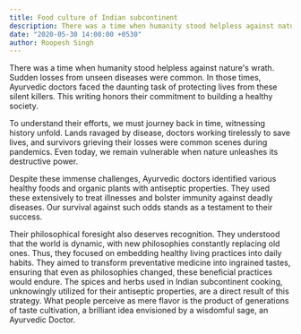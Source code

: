 ```yaml
---
title: Food culture of Indian subcontinent
description: There was a time when humanity stood helpless against nature's wrath. Sudden losses from unseen diseases were common. In those times, Ayurvedic doctors faced the daunting task of protecting lives from these silent killers. This writing honors their commitment to building a healthy society.
date: "2020-05-30 14:00:00 +0530"
author: Roopesh Singh
---
```

There was a time when humanity stood helpless against nature's wrath. Sudden losses from unseen diseases were common. In those times, Ayurvedic doctors faced the daunting task of protecting lives from these silent killers. This writing honors their commitment to building a healthy society.

To understand their efforts, we must journey back in time, witnessing history unfold. Lands ravaged by disease, doctors working tirelessly to save lives, and survivors grieving their losses were common scenes during pandemics. Even today, we remain vulnerable when nature unleashes its destructive power.

Despite these immense challenges, Ayurvedic doctors identified various healthy foods and organic plants with antiseptic properties. They used these extensively to treat illnesses and bolster immunity against deadly diseases. Our survival against such odds stands as a testament to their success.

Their philosophical foresight also deserves recognition. They understood that the world is dynamic, with new philosophies constantly replacing old ones. Thus, they focused on embedding healthy living practices into daily habits. They aimed to transform preventative medicine into ingrained tastes, ensuring that even as philosophies changed, these beneficial practices would endure. The spices and herbs used in Indian subcontinent cooking, unknowingly utilized for their antiseptic properties, are a direct result of this strategy. What people perceive as mere flavor is the product of generations of taste cultivation, a brilliant idea envisioned by a wisdomful sage, an Ayurvedic Doctor.